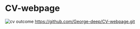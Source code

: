 # CV-webpage
![cv outcome](https://github.com/user-attachments/assets/75592267-7de8-40d4-ac90-6d3ba24531a7)
https://github.com/George-deep/CV-webpage.git

